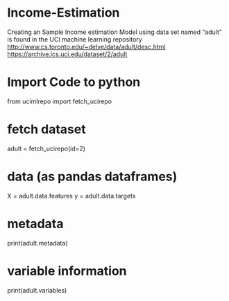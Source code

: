 # Income-Estimation
Creating an Sample Income estimation Model using data set named “adult” is found in the UCI machine learning repository
http://www.cs.toronto.edu/~delve/data/adult/desc.html 
https://archive.ics.uci.edu/dataset/2/adult

# Import Code to python 
from ucimlrepo import fetch_ucirepo 
  
# fetch dataset 
adult = fetch_ucirepo(id=2) 
  
# data (as pandas dataframes) 
X = adult.data.features 
y = adult.data.targets 
  
# metadata 
print(adult.metadata) 
  
# variable information 
print(adult.variables) 

